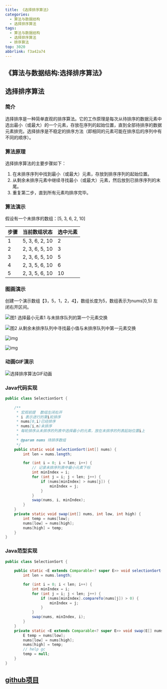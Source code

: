 ```yaml
---
title: 《选择排序算法》
categories:
  - 算法与数据结构
  - 选择排序算法
tags:
  - 算法与数据结构
  - 选择排序算法
  - 排序算法
top: 3020
abbrlink: f3a42a74
---
```


## 《算法与数据结构:选择排序算法》

## 选择排序算法

### **简介**

选择排序是一种简单直观的排序算法。它的工作原理是每次从待排序的数据元素中选出最小（或最大）的一个元素，存放在序列的起始位置，直到全部待排序的数据元素排完。选择排序是不稳定的排序方法（即相同的元素可能在排序后的序列中有不同的顺序）。

### **算法原理**

选择排序算法的主要步骤如下：

1. 在未排序序列中找到最小（或最大）元素，存放到排序序列的起始位置。
2. 从剩余未排序元素中继续寻找最小（或最大）元素，然后放到已排序序列的末尾。
3. 重复第二步，直到所有元素均排序完毕。

<!-- more -->

### **算法演示**

假设有一个未排序的数组：[5, 3, 6, 2, 10]

| 步骤 | 当前数组状态   | 选中元素 |
| ---- | -------------- | -------- |
| 1    | 5, 3, 6, 2, 10 | 2        |
| 2    | 2, 3, 6, 5, 10 | 3        |
| 3    | 2, 3, 6, 5, 10 | 5        |
| 4    | 2, 3, 5, 6, 10 | 6        |
| 5    | 2, 3, 5, 6, 10 | 10       |

### **图画演示**

创建一个演示数组【3，5，1，2，4】，数组长度为5，数组表示为nums[0,5) 左闭右开区间。

![图1 选择最小元素1 与未排序队列的第一个元素交换](https://cdn.nadav.com.cn/gh/nadav-cheung/img-repo/hexo-blog/v2-4af66934d195afaf592638d8459ae849_1440w.png)

![图2 从剩余未排序队列中寻找最小值与未排序队列中第一元素交换](https://cdn.nadav.com.cn/gh/nadav-cheung/img-repo/hexo-blog/v2-7ad51a4ac0069fc97ac9207121137820_1440w-20240205141627224.png)

![img](https://cdn.nadav.com.cn/gh/nadav-cheung/img-repo/hexo-blog/v2-11292aa62f8f05995ecb0c648e0cf873_1440w-20240205141652766.png)

![img](https://cdn.nadav.com.cn/gh/nadav-cheung/img-repo/hexo-blog/v2-384335894903c5a3e1b3d253673d2c5e_1440w-20240205141716171.png)

### **动画GIF演示**

![选择排序算法GIF动画](https://cdn.nadav.com.cn/gh/nadav-cheung/img-repo/hexo-blog/v2-899dc68dae19d22dec4510faa03f1650_1440w-20240205141738874.gif)

### **Java代码实现**

```java
public class SelectionSort {
    
    /**
     * 宏观前提  数组左闭右开
     * i 表示进行的第i轮排序
     * nums[0,i)已经排序
     * nums[i,n)未排序
     * 每轮排序从未排序的列表中选择最小的元素，放在未排序的列表起始位置i上
     *
     * @param nums 待排序数组
     */
    public static void selectionSort(int[] nums) {
        int len = nums.length;

        for (int i = 0; i < len; i++) {
            // 记录未排序列表中最小元素下标
            int minIndex = i;
            for (int j = i; j < len; j++) {
                if (nums[minIndex] > nums[j]) {
                    minIndex = j;
                }
            }
            swap(nums, i, minIndex);
        }
    }
    private static void swap(int[] nums, int low, int high) {
        int temp = nums[low];
        nums[low] = nums[high];
        nums[high] = temp;
    }
}
```

### Java范型实现

```java
public class SelectionSort {
    
    public static <E extends Comparable<? super E>> void selectionSort(E[] nums) {
        int len = nums.length;

        for (int i = 0; i < len; i++) {
            int minIndex = i;
            for (int j = i; j < len; j++) {
                if (nums[minIndex].compareTo(nums[j]) > 0) {
                    minIndex = j;
                }
            }
            swap(nums, minIndex, i);
        }
    }
    private static <E extends Comparable<? super E>> void swap(E[] nums, int low, int high) {
        E temp = nums[low];
        nums[low] = nums[high];
        nums[high] = temp;
        // help gc
        temp = null;
    }
}
```

## [github项目](https://github.com/nadav-cheung/algorithm)
